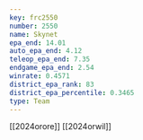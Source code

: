 ```yaml
---
key: frc2550
number: 2550
name: Skynet
epa_end: 14.01
auto_epa_end: 4.12
teleop_epa_end: 7.35
endgame_epa_end: 2.54
winrate: 0.4571
district_epa_rank: 83
district_epa_percentile: 0.3465
type: Team
---
```

[[2024orore]]
[[2024orwil]]
